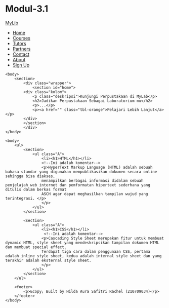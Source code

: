 # Modul-3.1
<!DOCTYPE html>
<html lang="en" dir="ltr">
    <head>
        <meta charset="ulf-8">
        <meta name="viewport" content="width=device-width", initial-scale="1.0">
        <link rel="stylesheet" href="ujicoba.css">
        <title> HTML dan CSS </title>
    </head>
    <body>
        <nav>
            <div class="fContainer">
                <nav class="wrapper">
                    <div class="logo"><a href=''> MyLib</a></div>
                    <div class="menu">
                    <div class="brand"></div>
                    <ul class="navigation">
                        <li><a href="#home" class="active">Home</a></li>
                        <li><a href="#courses">Courses</a></li>
                        <li><a href="#tutors">Tutors</a></li>
                        <li><a href="#partners">Partners</a></li>
                        <li><a href="#contact">Contact</a></li>
                        <li><a href="#about">About</a></li>
                        <li><a href="#signup" class="tbl-biru">Sign Up</a></li>
                    </ul>
                    </div>
            </div>
        </nav>
    </body>

    <body>
        <section>
            <div class="wrapper">
                <section id="home">
            <div class="kolom">
                <p class="deskripsi">Kunjungi Perpustakaan di MyLab</p>
                <h2>Jadikan Perpustakaan Sebagai Laboratorium mu</h2>
                <p>...</p>
                <p><a href="" class="tbl-orange">Pelajari Lebih Lanjut</a></p>
            </div>
            </section>
            </div>
    </body>

    <body>
        <ul>
            <section>
                <ul class="A">
                    <li><h1>HTML</h1></li>
                    <!--Ini adalah komentar-->
                    <p>HyperText Markup Language (HTML) adalah sebuah bahasa standar yang digunakan mempublikasikan dokumen secara online sehingga bisa diakses,
                    menampilkan berbagai informasi didalam sebuah penjelajah web internet dan pemformatan hipertext sederhana yang ditulis dalam berkas format
                    ASCH agar dapat meghasilkan tampilan wujud yang terintegrasi. </p>
                    </p>
                </ul>
            </section>

            <section>
                <ul class="A">
                    <li><h1>CSS</h1></li>
                     <!--Ini adalah komentar-->
                    <p>Cascading Style Sheet merupakan fitur untuk membuat dynamic HTML, style sheet yang mendeskripsikan tampilan dokumen HTML dan membuat special effect.
                    Terdapat tiga cara dalam penggunaan CSS, pertama adalah inline style sheet, kedua adalah internal style sheet dan yang terakhir adalah eksternal style sheet. 
                    </p>
                </ul>
            </section>
        </ul>

        <footer>
            <p>&copy; Built by Hilda Aura Safitri Rachel (210709034)</p>
        </footer>
    </body>
</html>
